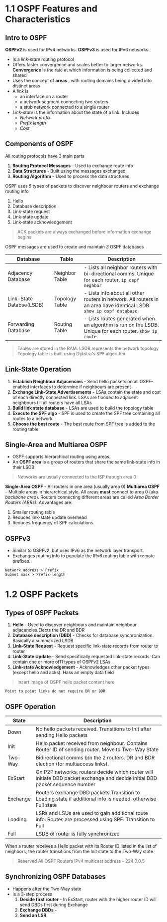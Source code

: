 # 1.1 OSPF Features and Characteristics
## Intro to OSPF
**OSPFv2** is used for IPv4 networks. **OSPFv3** is used for IPv6 networks.
- Is a *link-state* routing protocol
- Offers faster convergence and scales better to larger networks. **Convergence** is the rate at which information is being collected and shared
- Uses the concept of **areas** , with routing domains being divided into distinct areas
- A *link*  is 
	- an interface on a router
	- a network segment connecting two routers
	- a stub network connected to a single router
- *Link-state*  is the information about the state of a link. Includes
	- *Network prefix*
	- *Prefix length*
	- *Cost*

## Components of OSPF
All routing protocols have 3 main parts
1. **Routing Protocol Messages** - Used to exchange route info
2. **Data Structures** - Built using the messages exchanged
3. **Routing Algorithm** - Used to process the data structures

OSPF uses *5*  types of packets to discover neighbour routers and exchange routing info
1. Hello
2. Database description
3. Link-state request
4. Link-state update
5. Link-state acknowledgement

> ACK packets are always exchanged before information exchange begins

OSPF messages are used to create and maintain *3*  OSPF databases

| Database                 | Table          | Description                                                                                                          |
| ------------------------ | -------------- | -------------------------------------------------------------------------------------------------------------------- |
| Adjacency Database       | Neighbor Table | - Lists all neighbor routers with bi-directional comms. Unique for each router. `ip ospf neghbor`                    |
| Link-State Databse(LSDB) | Topology Table | - Lists info about all other routers in network. All routers in an area have identical LSDB. `show ip ospf database` |
| Forwarding Database      | Routing Table  | - Lists routes generated when an algorithm is run on the LSDB. Unique for each router. `show ip route`               |
> Tables are stored in the RAM.
> LSDB represents the network topology
> Topology table is built using Dijkstra's SPF algorithm
## Link-State Operation
1. **Establish Neighbour Adjacencies** - Send hello packets on all OSPF-enabled interfaces to determine if neighbours are present
2. **Exchange Link-State Advertisements** - LSAs contain the state and cost of each directly connected link. LSAs are flooded to adjacent neighbours till all routers have all LSAs
3. **Build link state database** - LSAs are used to build the topology table
4. **Execute the SPF algo** - SPF is used to create the SPF tree containing all routes to a network
5. **Choose the best route** - The best route from SPF tree is added to the routing table

## Single-Area and Multiarea OSPF
- OSPF supports hierarchical routing using areas.
- An **OSPF area** is a group of routers that share the same link-state info in their LSDB
> Networks are usually connected to the ISP through area 0

**Single-Area OSPF** - All routers in one area (usually area 0)
**Multiarea OSPF** - Multiple areas in hierarchical style. All areas **must** connect to area 0 (aka *backbone area*). Routers connecting different areas are called *Area Border Routers (ABRs)*. Advantages are:
1. Smaller routing table
2. Reduces link-state update overhead
3. Reduces frequency of SPF calculations

## OSPFv3
- Similar to OSPFv2, but uses IPv6 as the network layer transport.
- Exchanges routing info to populate the IPv6 routing table with remote prefixes.
```
Network address > Prefix
Subnet mask > Prefix-length
```
# 1.2 OSPF Packets
## Types of OSPF Packets
1. **Hello** - Used to discover neighbours and maintain neighbour adjacencies.Elects the DR and BDR
2. **Database description (DBD)** - Checks for database synchronization. Basically a summarized LSDB
3. **Link-State Request** - Request specific link-state records from router to router
4. **Link-State Update** - Send specifically requested link-state records. Can contain one or more of11 types of OSPFv2 LSAs
5. **Link-state Acknowledgement** - Acknowledges other packet types (except hello and acks). Hass an empty data field

> Insert image of OSPF hello packet content here

`Point to point links do not require DR or BDR`

## OSPF Operation
| State | Description|
|---|---|
|Down | No hello packets received. Transitions to Init after sending Hello packets |
| Init | Hello packet received from neighbour. Contains Router ID of sending router. Move to Two-Way State |
|Two-Way | Bidirectional comms b/n the 2 routers. DR and BDR election (for multiaccess links).|
| ExStart | On P2P networks, routers decide which router will initiate DBD packet exchange and decide initial DBD packet sequence number |
| Exchange| Routers exchange DBD packets.Transition to Loading state if additional info is needed, otherwise Full state
| Loading | LSRs and LSUs are used to gain additional route info. Routes are processed using SPF. Transition to Full
| Full | LSDB of router is fully synchronized|
When a router receives a Hello packet with its Router ID listed in the list of neighbors, the router transitions from the Init state to the Two-Way state.

> Reserved All OSPF Routers IPv4 multicast address - 224.0.0.5

## Synchronizing OSPF Databases
- Happens after the Two-Way state
- Is a 3-step process
	1. **Decide first router** - In ExStart, router with the higher router ID will send DBDs first during Exchange
	2. **Exchange DBDs** - 
	3. **Send an LSR**

